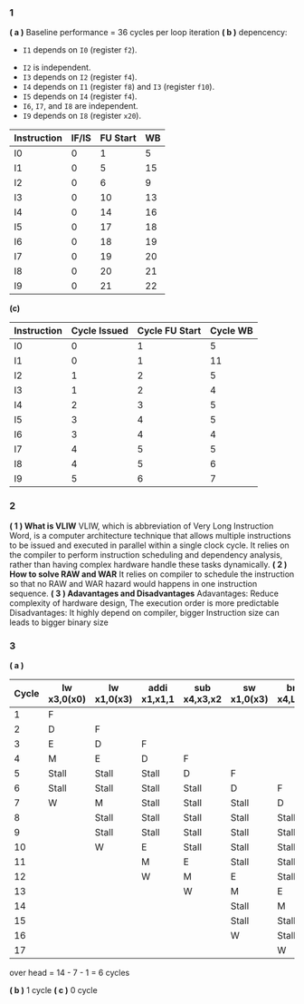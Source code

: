 ### 1
**( a )**
Baseline performance = 36 cycles per loop iteration
**( b )**
depencency:
* `I1` depends on `I0` (register `f2`).
- `I2` is independent.
- `I3` depends on `I2` (register `f4`).
- `I4` depends on `I1` (register `f8`) and `I3` (register `f10`).
- `I5` depends on `I4` (register `f4`).
- `I6`, `I7`, and `I8` are independent.
- `I9` depends on `I8` (register `x20`).

|Instruction|IF/IS|FU Start|WB|
|---|---|---|---|
|I0|0|1|5|
|I1|0|5|15|
|I2|0|6|9|
|I3|0|10|13|
|I4|0|14|16|
|I5|0|17|18|
|I6|0|18|19|
|I7|0|19|20|
|I8|0|20|21|
|I9|0|21|22|
**(c)**

| Instruction | Cycle Issued | Cycle FU Start | Cycle WB |
|-------------|--------------|----------------|----------|
| I0          | 0            | 1              | 5        |
| I1          | 0            | 1              | 11       |
| I2          | 1            | 2              | 5        |
| I3          | 1            | 2              | 4        |
| I4          | 2            | 3              | 5        |
| I5          | 3            | 4              | 5        |
| I6          | 3            | 4              | 4        |
| I7          | 4            | 5              | 5        |
| I8          | 4            | 5              | 6        |
| I9          | 5            | 6              | 7        |


### 2
**( 1 ) What is VLIW**
VLIW, which is abbreviation of Very Long Instruction Word,  is a computer architecture technique that allows multiple instructions to be issued and executed in parallel within a single clock cycle. It relies on the compiler to perform instruction scheduling and dependency analysis, rather than having complex hardware handle these tasks dynamically.
**( 2 ) How to solve RAW and WAR**
It relies on compiler to schedule the instruction so that no RAW and WAR hazard would happens in one instruction sequence.
**( 3 ) Adavantages and Disadvantages**
Adavantages: Reduce complexity of hardware design, The execution order is more predictable
Disadvantages: It highly depend on compiler, bigger Instruction size can leads to bigger binary size 

### 3
**( a )**

| Cycle | lw x3,0(x0) | lw x1,0(x3) | addi x1,x1,1 | sub x4,x3,x2 | sw x1,0(x3) | bnz x4,Loop |
| ----- | ----------- | ----------- | ------------ | ------------ | ----------- | ----------- |
| 1     | F           |             |              |              |             |             |
| 2     | D           | F           |              |              |             |             |
| 3     | E           | D           | F            |              |             |             |
| 4     | M           | E           | D            | F            |             |             |
| 5     | Stall       | Stall       | Stall        | D            | F           |             |
| 6     | Stall       | Stall       | Stall        | Stall        | D           | F           |
| 7     | W           | M           | Stall        | Stall        | Stall       | D           |
| 8     |             | Stall       | Stall        | Stall        | Stall       | Stall       |
| 9     |             | Stall       | Stall        | Stall        | Stall       | Stall       |
| 10    |             | W           | E            | Stall        | Stall       | Stall       |
| 11    |             |             | M            | E            | Stall       | Stall       |
| 12    |             |             | W            | M            | E           | Stall       |
| 13    |             |             |              | W            | M           | E           |
| 14    |             |             |              |              | Stall       | M           |
| 15    |             |             |              |              | Stall       | Stall       |
| 16    |             |             |              |              | W           | Stall       |
| 17    |             |             |              |              |             | W           |
over head = 14 - 7 - 1 = 6 cycles

**( b )** 1 cycle
**( c )**  0 cycle